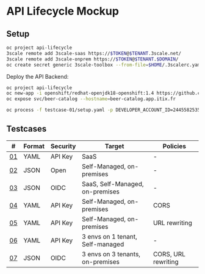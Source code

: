 # API Lifecycle Mockup

## Setup

```sh
oc project api-lifecycle
3scale remote add 3scale-saas https://$TOKEN@$TENANT.3scale.net/
3scale remote add 3scale-onprem https://$TOKEN@$TENANT.$DOMAIN/
oc create secret generic 3scale-toolbox --from-file=$HOME/.3scalerc.yaml
```

Deploy the API Backend:

```sh
oc project api-lifecycle
oc new-app -i openshift/redhat-openjdk18-openshift:1.4 https://github.com/microcks/api-lifecycle.git --context-dir=/beer-catalog-demo/api-implementation --name=beer-catalog
oc expose svc/beer-catalog --hostname=beer-catalog.app.itix.fr
```

```sh
oc process -f testcase-01/setup.yaml -p DEVELOPER_ACCOUNT_ID=2445582535751 -p PRIVATE_BASE_URL=http://beer-catalog.app.itix.fr |oc create -f -
```

## Testcases

| #                  | Format | Security | Target                           | Policies            |
|--------------------|--------|----------|----------------------------------|---------------------|
| [01](testcase-01/) | YAML   | API Key  | SaaS                             | -                   |
| [02](testcase-02/) | JSON   | Open     | Self-Managed, on-premises        | -                   |
| [03](testcase-03/) | JSON   | OIDC     | SaaS, Self-Managed, on-premises  | -                   |
| [04](testcase-04/) | YAML   | API Key  | Self-Managed, on-premises        | CORS                |
| [05](testcase-05/) | YAML   | API Key  | Self-Managed, on-premises        | URL rewriting       |
| [06](testcase-06/) | YAML   | API Key  | 3 envs on 1 tenant, Self-managed | -                   |
| [07](testcase-07/) | JSON   | OIDC     | 3 envs on 3 tenants, on-premises | CORS, URL rewriting |
